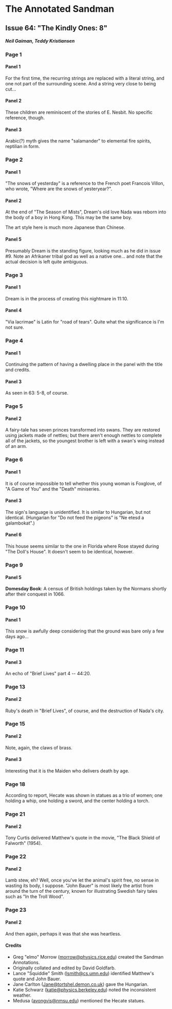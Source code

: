 # The Annotated Sandman

## Issue 64: "The Kindly Ones: 8"

##### Neil Gaiman, Teddy Kristiansen

### Page 1

#### Panel 1

For the first time, the recurring strings are replaced with a literal string, and one not part of the surrounding scene. And a string very close to being cut...

#### Panel 2

These children are reminiscent of the stories of E. Nesbit. No specific reference, though.

#### Panel 3

Arabic(?) myth gives the name "salamander" to elemental fire spirits, reptilian in form.

### Page 2

#### Panel 1

"The snows of yesterday" is a reference to the French poet Francois Villon, who wrote, "Where are the snows of yesteryear?".

#### Panel 2

At the end of "The Season of Mists", Dream's old love Nada was reborn into the body of a boy in Hong Kong. This may be the same boy.

The art style here is much more Japanese than Chinese.

#### Panel 5

Presumably Dream is the standing figure, looking much as he did in issue #9. Note an Afrikaner tribal god as well as a native one... and note that the actual decision is left quite ambiguous.

### Page 3

#### Panel 1

Dream is in the process of creating this nightmare in 11:10.

#### Panel 4

"Via lacrimae" is Latin for "road of tears". Quite what the significance is I'm not sure.

### Page 4

#### Panel 1

Continuing the pattern of having a dwelling place in the panel with the title and credits.

#### Panel 3

As seen in 63: 5-8, of course.

### Page 5

#### Panel 2

A fairy-tale has seven princes transformed into swans. They are restored using jackets made of nettles; but there aren't enough nettles to complete all of the jackets, so the youngest brother is left with a swan's wing instead of an arm.

### Page 6

#### Panel 1

It is of course impossible to tell whether this young woman is Foxglove, of "A Game of You" and the "Death" miniseries.

#### Panel 3

The sign's language is unidentified. It is similar to Hungarian, but not identical. (Hungarian for "Do not feed the pigeons" is "Ne etesd a galambokat".)

#### Panel 6

This house seems similar to the one in Florida where Rose stayed during "The Doll's House". It doesn't seem to be identical, however.

### Page 9

#### Panel 5

**Domesday Book**: A census of British holdings taken by the Normans shortly after their conquest in 1066.

### Page 10

#### Panel 1

This snow is awfully deep considering that the ground was bare only a few days ago...

### Page 11

#### Panel 3

An echo of "Brief Lives" part 4 -- 44:20.

### Page 13

#### Panel 2

Ruby's death in "Brief Lives", of course, and the destruction of Nada's city.

### Page 15

#### Panel 2

Note, again, the claws of brass.

#### Panel 3

Interesting that it is the Maiden who delivers death by age.

### Page 18

According to report, Hecate was shown in statues as a trio of women; one holding a whip, one holding a sword, and the center holding a torch.

### Page 21

#### Panel 2

Tony Curtis delivered Matthew's quote in the movie, "The Black Shield of Falworth" (1954).

### Page 22

#### Panel 2

Lamb stew, eh? Well, once you've let the animal's spirit free, no sense in wasting its body, I suppose. "John Bauer" is most likely the artist from around the turn of the century, known for illustrating Swedish fairy tales such as "In the Troll Wood".

### Page 23

#### Panel 2

And then again, perhaps it was that she was heartless.

#### Credits

- Greg "elmo" Morrow (morrow@physics.rice.edu) created the Sandman Annotations.
- Originally collated and edited by David Goldfarb.
- Lance "Squiddie" Smith (lsmith@cs.umn.edu) identified Matthew's quote and John Bauer.
- Jane Carlton (Jane@tortshel.demon.co.uk) gave the Hungarian.
- Katie Schwarz (katie@physics.berkeley.edu) noted the inconsistent weather.
- Medusa (avongvis@nmsu.edu) mentioned the Hecate statues.

